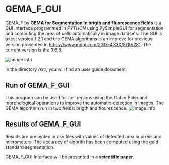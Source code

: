 # GEMA_F_GUI
GEMA_F by **GEMA for Segmentation in brigth and fluorescence fields** is a GUI Interface programmed in *PYTHON* using PySimpleGUI for segmentation and computing the area of cells automatically in image datasets.
The GUI is a test version 1.2.1 and the GEMA algorithms is an improve for previous version presented in https://www.mdpi.com/2313-433X/8/10/281. The current version is the 3.6.8.

![image info](./src/ima1.png)

In the directory */src*, you will find an user guide document.

## Run of GEMA_F_GUI
This program can be used for cell regions using the Gabor Filter and morphological operations to improve the automatic detection in images. The GEMA algorithm run in two fields: brigth and flourescence.
![image info](./src/ima2.png)

## Results of GEMA_F_GUI
Results are presented in csv files with values of detected area in pixels and micrometers. The accuracy of algorith has been computed using the gold standard segmentation.

GEMA_F_GUI Interface will be presented in a **scientific paper**.
